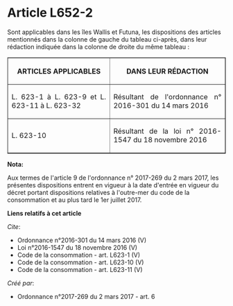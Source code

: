# Article L652-2

Sont applicables dans les îles Wallis et Futuna, les dispositions des articles mentionnés dans la colonne de gauche du
tableau ci-après, dans leur rédaction indiquée dans la colonne de droite du même tableau : 

<table border="1">
      <tbody>
        <tr>
          <th>

ARTICLES APPLICABLES 

</th>
          <th>

DANS LEUR RÉDACTION 

</th>
        </tr>
        <tr>
          <td align="justify" valign="middle">

L. 623-1 à L. 623-9 et L. 623-11 à L. 623-32 

</td>
          <td valign="middle" align="justify">

Résultant de l'ordonnance n° 2016-301 du 14 mars 2016 

</td>
        </tr>
        <tr>
          <td valign="middle" align="justify">

L. 623-10

</td>
          <td valign="middle" align="justify">

Résultant de la loi n° 2016-1547 du 18 novembre 2016

</td>
        </tr>
      </tbody>
    </table>

**Nota:**

Aux termes de l'article 9 de l'ordonnance n° 2017-269 du 2 mars 2017,  les présentes dispositions entrent en vigueur à la
date d'entrée en  vigueur du décret portant dispositions relatives à l'outre-mer du code  de la consommation et au plus tard
le 1er juillet 2017.

**Liens relatifs à cet article**

_Cite_:

  - Ordonnance n°2016-301 du 14 mars 2016 (V)
  - Loi n°2016-1547 du 18 novembre 2016 (V)
  - Code de la consommation - art. L623-1 (V)
  - Code de la consommation - art. L623-10 (V)
  - Code de la consommation - art. L623-11 (V)

_Créé par_:

  - Ordonnance n°2017-269 du 2 mars 2017 - art. 6
